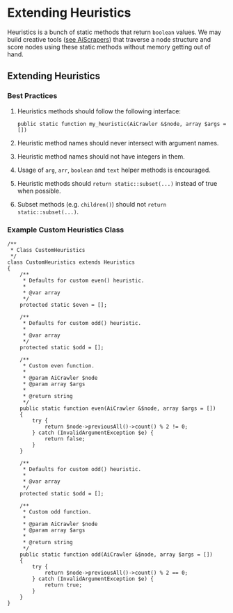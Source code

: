 # Extending Heuristics


Heuristics is a bunch of static methods that return `boolean` values. We may
build creative tools ([see AiScrapers](../../AiScrapers/README.md)) that traverse a node structure and score nodes using
these static methods without memory getting out of hand.

## Extending Heuristics

### Best Practices

1. Heuristics methods should follow the following interface: 

   `public static function my_heuristic(AiCrawler &$node, array $args = [])`
2. Heuristic method names should never intersect with argument names.
3. Heuristic method names should not have integers in them.
4. Usage of `arg`, `arr`, `boolean` and `text` helper methods is encouraged.
5. Heuristic methods should `return static::subset(...)` instead of true when possible.
6. Subset methods (e.g. `children()`) should not `return static::subset(...)`.

### Example Custom Heuristics Class
    
    /**
     * Class CustomHeuristics
     */
    class CustomHeuristics extends Heuristics
    {
        /**
         * Defaults for custom even() heuristic.
         *
         * @var array
         */
        protected static $even = [];
    
        /**
         * Defaults for custom odd() heuristic.
         *
         * @var array
         */
        protected static $odd = [];
    
        /**
         * Custom even function.
         *
         * @param AiCrawler $node
         * @param array $args
         *
         * @return string
         */
        public static function even(AiCrawler &$node, array $args = [])
        {
            try {
                return $node->previousAll()->count() % 2 != 0;
            } catch (InvalidArgumentException $e) {
                return false;
            }
        }
    
        /**
         * Defaults for custom odd() heuristic.
         *
         * @var array
         */
        protected static $odd = [];
    
        /**
         * Custom odd function.
         *
         * @param AiCrawler $node
         * @param array $args
         *
         * @return string
         */
        public static function odd(AiCrawler &$node, array $args = [])
        {
            try {
                return $node->previousAll()->count() % 2 == 0;
            } catch (InvalidArgumentException $e) {
                return true;
            }
        }
    }